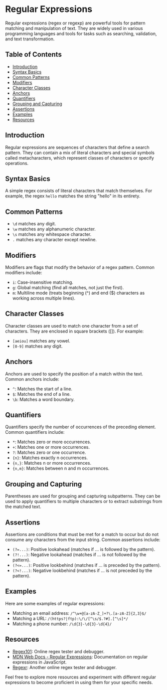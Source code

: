 # Regular Expressions

Regular expressions (regex or regexp) are powerful tools for pattern matching and manipulation of text. They are widely used in various programming languages and tools for tasks such as searching, validation, and text transformation.

## Table of Contents

- [Introduction](#introduction)
- [Syntax Basics](#syntax-basics)
- [Common Patterns](#common-patterns)
- [Modifiers](#modifiers)
- [Character Classes](#character-classes)
- [Anchors](#anchors)
- [Quantifiers](#quantifiers)
- [Grouping and Capturing](#grouping-and-capturing)
- [Assertions](#assertions)
- [Examples](#examples)
- [Resources](#resources)

## Introduction

Regular expressions are sequences of characters that define a search pattern. They can contain a mix of literal characters and special symbols called metacharacters, which represent classes of characters or specify operations.

## Syntax Basics

A simple regex consists of literal characters that match themselves. For example, the regex `hello` matches the string "hello" in its entirety.

## Common Patterns

- `\d` matches any digit.
- `\w` matches any alphanumeric character.
- `\s` matches any whitespace character.
- `.` matches any character except newline.

## Modifiers

Modifiers are flags that modify the behavior of a regex pattern. Common modifiers include:

- `i`: Case-insensitive matching.
- `g`: Global matching (find all matches, not just the first).
- `m`: Multiline mode (treats beginning (^) and end ($) characters as working across multiple lines).

## Character Classes

Character classes are used to match one character from a set of characters. They are enclosed in square brackets ([]). For example:

- `[aeiou]` matches any vowel.
- `[0-9]` matches any digit.

## Anchors

Anchors are used to specify the position of a match within the text. Common anchors include:

- `^`: Matches the start of a line.
- `$`: Matches the end of a line.
- `\b`: Matches a word boundary.

## Quantifiers

Quantifiers specify the number of occurrences of the preceding element. Common quantifiers include:

- `*`: Matches zero or more occurrences.
- `+`: Matches one or more occurrences.
- `?`: Matches zero or one occurrence.
- `{n}`: Matches exactly n occurrences.
- `{n,}`: Matches n or more occurrences.
- `{n,m}`: Matches between n and m occurrences.

## Grouping and Capturing

Parentheses are used for grouping and capturing subpatterns. They can be used to apply quantifiers to multiple characters or to extract substrings from the matched text.

## Assertions

Assertions are conditions that must be met for a match to occur but do not consume any characters from the input string. Common assertions include:

- `(?=...)`: Positive lookahead (matches if ... is followed by the pattern).
- `(?!...)`: Negative lookahead (matches if ... is not followed by the pattern).
- `(?<=...)`: Positive lookbehind (matches if ... is preceded by the pattern).
- `(?<!...)`: Negative lookbehind (matches if ... is not preceded by the pattern).

## Examples

Here are some examples of regular expressions:

- Matching an email address: `/^\w+@[a-zA-Z_]+?\.[a-zA-Z]{2,3}$/`
- Matching a URL: `/(https?|ftp):\/\/[^\s/$.?#].[^\s]*/`
- Matching a phone number: `/\d{3}-\d{3}-\d{4}/`

## Resources

- [Regex101](https://regex101.com/): Online regex tester and debugger.
- [MDN Web Docs - Regular Expressions](https://developer.mozilla.org/en-US/docs/Web/JavaScript/Guide/Regular_Expressions): Documentation on regular expressions in JavaScript.
- [Regexr](https://regexr.com/): Another online regex tester and debugger.

Feel free to explore more resources and experiment with different regular expressions to become proficient in using them for your specific needs.
